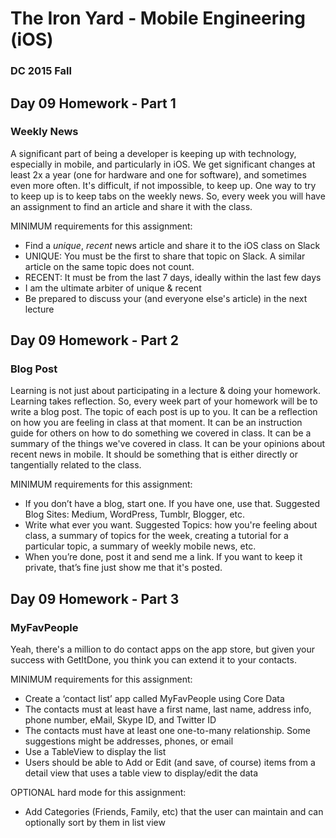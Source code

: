 # The Iron Yard - Mobile Engineering (iOS)
### DC 2015 Fall

## Day 09 Homework - Part 1
### Weekly News

A significant part of being a developer is keeping up with technology, especially in mobile, and particularly in iOS. We get significant changes at least 2x a year (one for hardware and one for software), and sometimes even more often. It's difficult, if not impossible, to keep up. One way to try to keep up is to keep tabs on the weekly news. So, every week you will have an assignment to find an article and share it with the class.

MINIMUM requirements for this assignment:
* Find a _unique_, _recent_ news article and share it to the iOS class on Slack
* UNIQUE: You must be the first to share that topic on Slack. A similar article on the same topic does not count.
* RECENT: It must be from the last 7 days, ideally within the last few days
* I am the ultimate arbiter of unique & recent
* Be prepared to discuss your (and everyone else's article) in the next lecture

## Day 09 Homework - Part 2
### Blog Post

Learning is not just about participating in a lecture & doing your homework. Learning takes reflection. So, every week part of your homework will be to write a blog post. The topic of each post is up to you. It can be a reflection on how you are feeling in class at that moment. It can be an instruction guide for others on how to do something we covered in class. It can be a summary of the things we've covered in class. It can be your opinions about recent news in mobile. It should be something that is either directly or tangentially related to the class.

MINIMUM requirements for this assignment:
* If you don’t have a blog, start one. If you have one, use that. Suggested Blog Sites: Medium, WordPress, Tumblr, Blogger, etc.
* Write what ever you want. Suggested Topics: how you're feeling about class, a summary of topics for the week, creating a tutorial for a particular topic, a summary of weekly mobile news, etc.
* When you’re done, post it and send me a link. If you want to keep it private, that’s fine just show me that it's posted.

## Day 09 Homework - Part 3
### MyFavPeople

Yeah, there's a million to do contact apps on the app store, but given your success with GetItDone, you think you can extend it to your contacts.

MINIMUM requirements for this assignment:
* Create a ‘contact list’ app called MyFavPeople using Core Data
* The contacts must at least have a first name, last name, address info, phone number, eMail, Skype ID, and Twitter ID
* The contacts must have at least one one-to-many relationship. Some suggestions might be addresses, phones, or email
* Use a TableView to display the list
* Users should be able to Add or Edit (and save, of course) items from a detail view that uses a table view to display/edit the data

OPTIONAL hard mode for this assignment:
* Add Categories (Friends, Family, etc) that the user can maintain and can optionally sort by them in list view